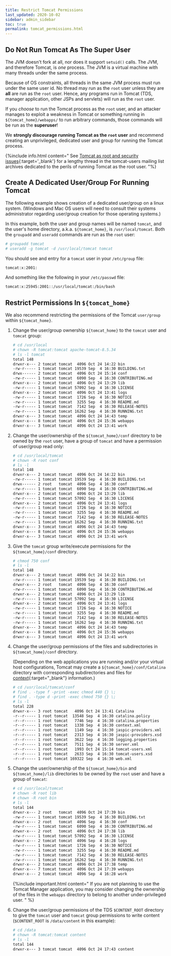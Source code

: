 ```yaml
---
title: Restrict Tomcat Permissions
last_updated: 2020-10-02
sidebar: admin_sidebar
toc: true
permalink: tomcat_permissions.html
---
```


## Do Not Run Tomcat As The Super User

The JVM doesn't fork at all, nor does it support `setuid()` calls.
The JVM, and therefore Tomcat, is _one_ process.
The JVM is a virtual machine with many threads under the same process.

Because of OS constraints, all threads in the same JVM process must run under the same user id.
No thread may run as the `root` user unless they are **all** are run as the `root` user.
Hence, any programs run in Tomcat (TDS, manager application, other JSPs and servlets) will run as the `root` user.
  
If you _choose_ to run the Tomcat process as the `root` user, and an attacker manages to exploit a weakness in Tomcat or something running in `${tomcat_home}/webapps/` to run arbitrary commands, those commands will be run as the **superuser**!

We **strongly discourage running Tomcat as the `root` user** and recommend creating an unprivileged, dedicated user and group for running the Tomcat process.

{%include info.html content="
See [Tomcat as root and security issues](https://marc.info/?t=104516038700003&r=1&w=2){:target='_blank'} for a lengthy thread in the tomcat-users mailing list archives dedicated to the perils of running Tomcat as the root user.
"%}
  

## Create A Dedicated User/Group For Running Tomcat

The following example shows creation of a dedicated user/group on a linux system. (Windows and Mac OS users will need to consult their systems administrator regarding user/group creation for those operating systems.)

In this example, both the user and group names will be named `tomcat`, and the user's home directory, a.k.a. `${tomcat_home}`, is `/usr/local/tomcat`.
Both the `groupadd` and `useradd` commands are run as the `root` user:

~~~bash
# groupadd tomcat
# useradd -g tomcat -d /usr/local/tomcat tomcat
~~~
    
You should see and entry for a `tomcat` user in your `/etc/group` file:
    
~~~bash
tomcat:x:2001:
~~~
    
And something like the following in your `/etc/passwd` file:
    
~~~bash
tomcat:x:25945:2001::/usr/local/tomcat:/bin/bash
~~~

## Restrict Permissions In `${tomcat_home}`

We also recommend restricting the permissions of the Tomcat `user/group` within `${tomcat_home}`.

1. Change the user/group ownership `${tomcat_home}` to the `tomcat` user and `tomcat` group:

   ~~~bash
   # cd /usr/local
   # chown -R tomcat:tomcat apache-tomcat-8.5.34
   # ls -l tomcat
   total 148
   drwxr-x--- 2 tomcat tomcat  4096 Oct 24 14:22 bin
   -rw-r----- 1 tomcat tomcat 19539 Sep  4 16:30 BUILDING.txt
   drwx------ 2 tomcat tomcat  4096 Oct 24 15:14 conf
   -rw-r----- 1 tomcat tomcat  6090 Sep  4 16:30 CONTRIBUTING.md
   drwxr-x--- 2 tomcat tomcat  4096 Oct 24 13:29 lib
   -rw-r----- 1 tomcat tomcat 57092 Sep  4 16:30 LICENSE
   drwxr-x--- 2 tomcat tomcat  4096 Oct 24 13:41 logs
   -rw-r----- 1 tomcat tomcat  1726 Sep  4 16:30 NOTICE
   -rw-r----- 1 tomcat tomcat  3255 Sep  4 16:30 README.md
   -rw-r----- 1 tomcat tomcat  7142 Sep  4 16:30 RELEASE-NOTES
   -rw-r----- 1 tomcat tomcat 16262 Sep  4 16:30 RUNNING.txt
   drwxr-x--- 3 tomcat tomcat  4096 Oct 24 14:43 temp
   drwxr-x--- 8 tomcat tomcat  4096 Oct 24 15:36 webapps
   drwxr-x--- 3 tomcat tomcat  4096 Oct 24 13:41 work
   ~~~
   
2. Change the user/ownership of the `${tomcat_home}/conf` directory to be owned by the `root` user, have a group of `tomcat` and have a permission of user/group read only:

    ~~~bash
    # cd /usr/local/tomcat
    # chown -R root conf
    # ls -l 
    total 148
    drwxr-x--- 2 tomcat tomcat  4096 Oct 24 14:22 bin
    -rw-r----- 1 tomcat tomcat 19539 Sep  4 16:30 BUILDING.txt
    drwx------ 2 root   tomcat  4096 Sep  4 16:30 conf
    -rw-r----- 1 tomcat tomcat  6090 Sep  4 16:30 CONTRIBUTING.md
    drwxr-x--- 2 tomcat tomcat  4096 Oct 24 13:29 lib
    -rw-r----- 1 tomcat tomcat 57092 Sep  4 16:30 LICENSE
    drwxr-x--- 2 tomcat tomcat  4096 Oct 24 13:41 logs
    -rw-r----- 1 tomcat tomcat  1726 Sep  4 16:30 NOTICE
    -rw-r----- 1 tomcat tomcat  3255 Sep  4 16:30 README.md
    -rw-r----- 1 tomcat tomcat  7142 Sep  4 16:30 RELEASE-NOTES
    -rw-r----- 1 tomcat tomcat 16262 Sep  4 16:30 RUNNING.txt
    drwxr-x--- 3 tomcat tomcat  4096 Oct 24 14:43 temp
    drwxr-x--- 8 tomcat tomcat  4096 Oct 24 15:36 webapps
    drwxr-x--- 3 tomcat tomcat  4096 Oct 24 13:41 work
    ~~~
   
3. Give the `tomcat` group write/execute permissions for the `${tomcat_home}/conf` directory.

    ~~~bash
    # chmod 750 conf
    # ls -l 
    total 148
    drwxr-x--- 2 tomcat tomcat  4096 Oct 24 14:22 bin
    -rw-r----- 1 tomcat tomcat 19539 Sep  4 16:30 BUILDING.txt
    drwxr-x--- 2 root   tomcat  4096 Sep  4 16:30 conf
    -rw-r----- 1 tomcat tomcat  6090 Sep  4 16:30 CONTRIBUTING.md
    drwxr-x--- 2 tomcat tomcat  4096 Oct 24 13:29 lib
    -rw-r----- 1 tomcat tomcat 57092 Sep  4 16:30 LICENSE
    drwxr-x--- 2 tomcat tomcat  4096 Oct 24 13:41 logs
    -rw-r----- 1 tomcat tomcat  1726 Sep  4 16:30 NOTICE
    -rw-r----- 1 tomcat tomcat  3255 Sep  4 16:30 README.md
    -rw-r----- 1 tomcat tomcat  7142 Sep  4 16:30 RELEASE-NOTES
    -rw-r----- 1 tomcat tomcat 16262 Sep  4 16:30 RUNNING.txt
    drwxr-x--- 3 tomcat tomcat  4096 Oct 24 14:43 temp
    drwxr-x--- 8 tomcat tomcat  4096 Oct 24 15:36 webapps
    drwxr-x--- 3 tomcat tomcat  4096 Oct 24 13:41 work
    ~~~
   
   
4. Change the user/group permissions of the files and subdirectories in `${tomcat_home}/conf` directory. 
   
   (Depending on the web applications you are running and/or your virtual host configurations, Tomcat may create a `${tomcat_home}/conf/Catalina` directory with corresponding subdirectories and files for [context](https://tomcat.apache.org/tomcat-8.5-doc/virtual-hosting-howto.html#Configuring_Your_Contexts){:target="_blank"} information.)  
                                                                                                                                   
    ~~~bash
    # cd /usr/local/tomcat/conf
    # find . -type f -print -exec chmod 440 {} \;
    # find . -type d -print -exec chmod 750 {} \;
    # ls -l 
    total 228
    drwxr-x--- 3 root tomcat   4096 Oct 24 13:41 Catalina
    -r--r----- 1 root tomcat  13548 Sep  4 16:30 catalina.policy
    -r--r----- 1 root tomcat   7746 Sep  4 16:30 catalina.properties
    -r--r----- 1 root tomcat   1338 Sep  4 16:30 context.xml
    -r--r----- 1 root tomcat   1149 Sep  4 16:30 jaspic-providers.xml
    -r--r----- 1 root tomcat   2313 Sep  4 16:30 jaspic-providers.xsd
    -r--r----- 1 root tomcat   3622 Sep  4 16:30 logging.properties
    -r--r----- 1 root tomcat   7511 Sep  4 16:30 server.xml
    -r--r----- 1 root tomcat   1993 Oct 24 15:14 tomcat-users.xml
    -r--r----- 1 root tomcat   2633 Sep  4 16:30 tomcat-users.xsd
    -r--r----- 1 root tomcat 169322 Sep  4 16:30 web.xml
    ~~~
 
5. Change the user/ownership of the `${tomcat_home}/bin` and `${tomcat_home}/lib` directories to be owned by the `root` user and have a group of `tomcat`:
    ~~~bash
    # cd /usr/local/tomcat
    # chown -R root lib
    # chown -R root bin
    # ls -l
    total 144
    drwxr-x--- 2 root   tomcat  4096 Oct 24 17:39 bin
    -rw-r----- 1 tomcat tomcat 19539 Sep  4 16:30 BUILDING.txt
    drwxr-x--- 2 root   tomcat  4096 Sep  4 16:30 conf
    -rw-r----- 1 tomcat tomcat  6090 Sep  4 16:30 CONTRIBUTING.md
    drwxr-x--- 2 root   tomcat  4096 Oct 24 17:38 lib
    -rw-r----- 1 tomcat tomcat 57092 Sep  4 16:30 LICENSE
    drwxr-x--- 2 tomcat tomcat  4096 Sep  4 16:28 logs
    -rw-r----- 1 tomcat tomcat  1726 Sep  4 16:30 NOTICE
    -rw-r----- 1 tomcat tomcat  3255 Sep  4 16:30 README.md
    -rw-r----- 1 tomcat tomcat  7142 Sep  4 16:30 RELEASE-NOTES
    -rw-r----- 1 tomcat tomcat 16262 Sep  4 16:30 RUNNING.txt
    drwxr-x--- 2 tomcat tomcat  4096 Oct 24 17:38 temp
    drwxr-x--- 7 tomcat tomcat  4096 Oct 24 17:39 webapps
    drwxr-x--- 2 tomcat tomcat  4096 Sep  4 16:28 work
    ~~~

    {%include important.html content="
    If you are not planning to use the Tomcat Manager application, you may consider changing the ownership of the files in the `webapps` directory to belong to another under-privileged user.
    " %}

6. Change the user/group permissions of the TDS `$CONTENT_ROOT` directory to give the `tomcat` user and `tomcat` group permissions to write content (`$CONTENT_ROOT` is `/data/content` in this example):
    ~~~bash
    # cd /data
    # chown -R tomcat:tomcat content
    # ls -l
    total 144
    drwxr-x--- 3 tomcat tomcat  4096 Oct 24 17:43 content
    ~~~
